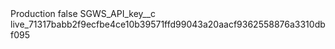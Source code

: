 <?xml version="1.0" encoding="UTF-8"?>
<CustomMetadata xmlns="http://soap.sforce.com/2006/04/metadata" xmlns:xsi="http://www.w3.org/2001/XMLSchema-instance" xmlns:xsd="http://www.w3.org/2001/XMLSchema">
    <label>Production</label>
    <protected>false</protected>
    <values>
        <field>SGWS_API_key__c</field>
        <value xsi:type="xsd:string">live_71317babb2f9ecfbe4ce10b39571ffd99043a20aacf9362558876a3310dbf095</value>
    </values>
</CustomMetadata>
